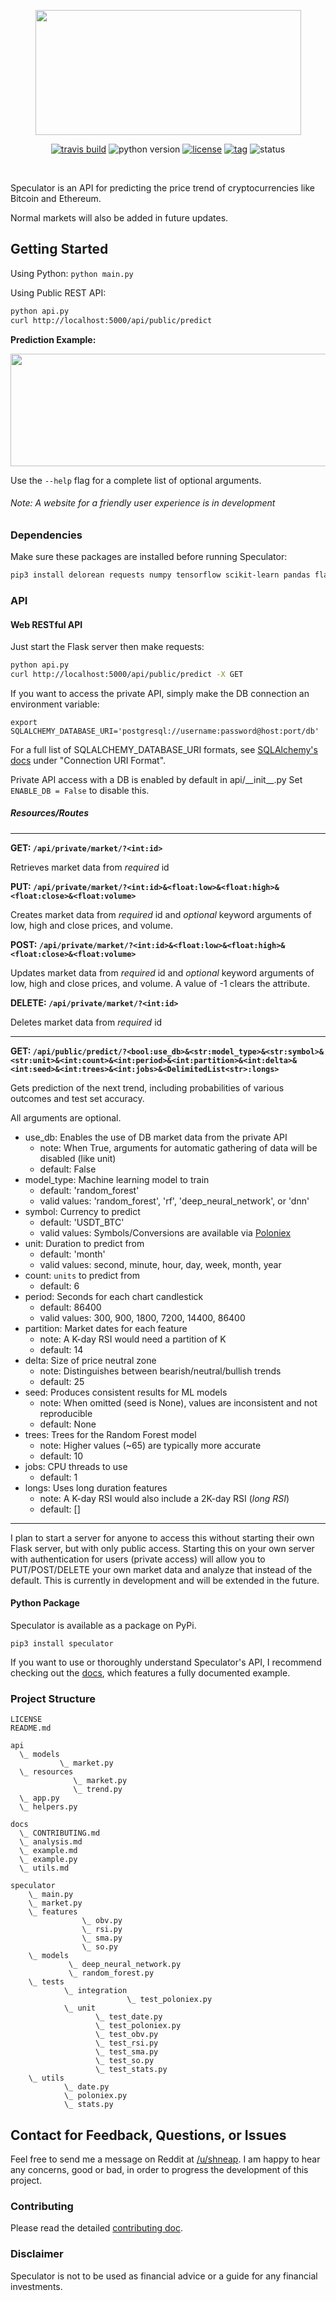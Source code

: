 <p align="center">
  <img src="https://i.imgur.com/AmrHhZV.png" width="425" height="200">
</p>

<div align="center">

[![travis build](https://img.shields.io/travis/amicks/Speculator.svg)](://travis-ci.org/amicks/Speculator)
![python version](https://img.shields.io/pypi/pyversions/Speculator.svg)
[![license](https://img.shields.io/pypi/l/Speculator.svg)](https://github.com/amicks/Speculator/blob/master/LICENSE)
[![tag](https://img.shields.io/github/tag/amicks/speculator.svg)](https://github.com/amicks/Speculator/archive/0.1.tar.gz)
![status](https://img.shields.io/pypi/status/Speculator.svg)

</div>

<br/>

Speculator is an API for predicting the price trend of cryptocurrencies like Bitcoin and Ethereum.

Normal markets will also be added in future updates.

## Getting Started
Using Python: `python main.py`

Using Public REST API:
``` bash
python api.py
curl http://localhost:5000/api/public/predict
```

**Prediction Example:**
<p>
  <img src="https://i.imgur.com/c6JdDWt.png" width="700" height="180">
</p>

Use the `--help` flag for a complete list of optional arguments.
###### Note: A website for a friendly user experience is in development

### Dependencies
Make sure these packages are installed before running Speculator:
``` bash
pip3 install delorean requests numpy tensorflow scikit-learn pandas flask flask-caching flask-restful flask-sqlalchemy psycopg2 webargs
```

### API
#### Web RESTful API
Just start the Flask server then make requests:

``` bash
python api.py
curl http://localhost:5000/api/public/predict -X GET
```

If you want to access the private API, simply make the DB connection an environment variable:
```
export SQLALCHEMY_DATABASE_URI='postgresql://username:password@host:port/db'
```

For a full list of SQLALCHEMY\_DATABASE\_URI formats, see [SQLAlchemy's docs](http://flask-sqlalchemy.pocoo.org/2.3/config/) under "Connection URI Format".

Private API access with a DB is enabled by default in api/\_\_init\_\_.py
Set `ENABLE_DB = False` to disable this.

##### Resources/Routes

---

**GET: `/api/private/market/?<int:id>`**

Retrieves market data from *required* id

**PUT: `/api/private/market/?<int:id>&<float:low>&<float:high>&<float:close>&<float:volume>`**

Creates market data from *required* id and *optional* keyword arguments of low, high and close prices, and volume.

**POST: `/api/private/market/?<int:id>&<float:low>&<float:high>&<float:close>&<float:volume>`**

Updates market data from *required* id and *optional* keyword arguments of low, high and close prices, and volume.
A value of -1 clears the attribute.

**DELETE: `/api/private/market/?<int:id>`**

Deletes market data from *required* id

---

**GET: `/api/public/predict/?<bool:use_db>&<str:model_type>&<str:symbol>&<str:unit>&<int:count>&<int:period>&<int:partition>&<int:delta>&<int:seed>&<int:trees>&<int:jobs>&<DelimitedList<str>:longs>`**

Gets prediction of the next trend, including probabilities of various outcomes and test set accuracy.

All arguments are optional.

- use_db: Enables the use of DB market data from the private API
  - note: When True, arguments for automatic gathering of data will be disabled (like unit)
  - default: False
- model_type: Machine learning model to train
  - default: 'random_forest'
  - valid values: 'random_forest', 'rf', 'deep_neural_network', or 'dnn'
- symbol: Currency to predict
  - default: 'USDT_BTC'
  - valid values: Symbols/Conversions are available via [Poloniex](https://poloniex.com/exchange)
- unit: Duration to predict from
  - default: 'month'
  - valid values: second, minute, hour, day, week, month, year
- count: `units` to predict from
  - default: 6
- period: Seconds for each chart candlestick
  - default: 86400
  - valid values: 300, 900, 1800, 7200, 14400, 86400
- partition: Market dates for each feature
  - note: A K-day RSI would need a partition of K
  - default: 14
- delta: Size of price neutral zone
  - note: Distinguishes between bearish/neutral/bullish trends
  - default: 25
- seed: Produces consistent results for ML models
  - note: When omitted (seed is None), values are inconsistent and not reproducible
  - default: None
- trees: Trees for the Random Forest model
  - note: Higher values (~65) are typically more accurate
  - default: 10
- jobs: CPU threads to use
  - default: 1
- longs: Uses long duration features
  - note: A K-day RSI would also include a 2K-day RSI (*long RSI*)
  - default: []

---

I plan to start a server for anyone to access this without starting their own Flask server, but with only public access.
Starting this on your own server with authentication for users (private access) will allow you to PUT/POST/DELETE your own market data and analyze that instead of the default.
This is currently in development and will be extended in the future.

#### Python Package
Speculator is available as a package on PyPi.
```
pip3 install speculator
```

If you want to use or thoroughly understand Speculator's API, I recommend checking out the [docs](docs/), which features a fully documented example.

### Project Structure
```
LICENSE
README.md

api
  \_ models
           \_ market.py
  \_ resources
              \_ market.py
              \_ trend.py
  \_ app.py
  \_ helpers.py

docs
  \_ CONTRIBUTING.md
  \_ analysis.md
  \_ example.md
  \_ example.py
  \_ utils.md

speculator
    \_ main.py
    \_ market.py
    \_ features
                \_ obv.py
                \_ rsi.py
                \_ sma.py
                \_ so.py
    \_ models
             \_ deep_neural_network.py
             \_ random_forest.py
    \_ tests
            \_ integration
                          \_ test_poloniex.py
            \_ unit
                   \_ test_date.py
                   \_ test_poloniex.py
                   \_ test_obv.py
                   \_ test_rsi.py
                   \_ test_sma.py
                   \_ test_so.py
                   \_ test_stats.py
    \_ utils
            \_ date.py
            \_ poloniex.py
            \_ stats.py
```

## Contact for Feedback, Questions, or Issues
Feel free to send me a message on Reddit at [/u/shneap](https://www.reddit.com/message/compose?to=shneap).  I am happy to hear any concerns, good or bad, in order to progress the development of this project.

### Contributing
Please read the detailed [contributing doc](docs/CONTRIBUTING.md).

### Disclaimer
Speculator is not to be used as financial advice or a guide for any financial investments.
